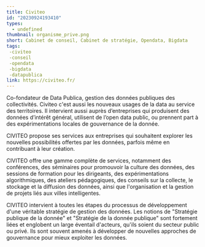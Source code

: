 ```yaml
---
title: Civiteo
id: "20230924193410"
types:
  - undefined
thumbnail: organisme_prive.png
short: Cabinet de conseil, Cabinet de stratégie, Opendata, Bigdata
tags:
 -civiteo
 -conseil
 -opendata
 -bigdata
 -datapublica
link: https://civiteo.fr/
---
```


Co-fondateur de Data Publica, gestion des données publiques des collectivités. Civiteo c'est aussi les nouveaux usages de la data au service des territoires. Il intervient aussi auprès d’entreprises qui produisent des données d’intérêt
général, utilisent de l’open data public, ou prennent part à des expérimentations locales de gouvernance de la donnée.

CIVITEO propose ses services aux entreprises qui souhaitent explorer les nouvelles possibilités offertes par les données, parfois même en contribuant à leur création.

CIVITEO offre une gamme complète de services, notamment des conférences, des séminaires pour promouvoir la culture des données, des sessions de formation pour les dirigeants, des expérimentations algorithmiques, des ateliers pédagogiques, des conseils sur la collecte, le stockage et la diffusion des données, ainsi que l'organisation et la gestion de projets liés aux villes intelligentes.

CIVITEO intervient à toutes les étapes du processus de développement d'une véritable stratégie de gestion des données.
Les notions de "Stratégie publique de la donnée" et "Stratégie de la donnée publique" sont fortement liées et englobent un large éventail d'acteurs, qu'ils soient du secteur public ou privé. Ils sont souvent amenés à développer de nouvelles approches de gouvernance pour mieux exploiter les données.